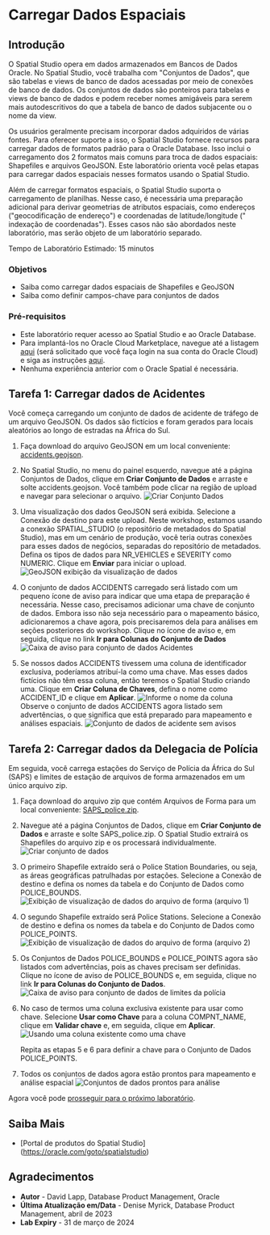 # Carregar Dados Espaciais

## Introdução

O Spatial Studio opera em dados armazenados em Bancos de Dados Oracle. No Spatial Studio, você trabalha com "Conjuntos de Dados", que são tabelas e views de banco de dados acessadas por meio de conexões de banco de dados. Os conjuntos de dados são ponteiros para tabelas e views de banco de dados e podem receber nomes amigáveis para serem mais autodescritivos do que a tabela de banco de dados subjacente ou o nome da view.

Os usuários geralmente precisam incorporar dados adquiridos de várias fontes. Para oferecer suporte a isso, o Spatial Studio fornece recursos para carregar dados de formatos padrão para o Oracle Database. Isso inclui o carregamento dos 2 formatos mais comuns para troca de dados espaciais: Shapefiles e arquivos GeoJSON. Este laboratório orienta você pelas etapas para carregar dados espaciais nesses formatos usando o Spatial Studio.

Além de carregar formatos espaciais, o Spatial Studio suporta o carregamento de planilhas. Nesse caso, é necessária uma preparação adicional para derivar geometrias de atributos espaciais, como endereços ("geocodificação de endereço") e coordenadas de latitude/longitude (" indexação de coordenadas"). Esses casos não são abordados neste laboratório, mas serão objeto de um laboratório separado.

Tempo de Laboratório Estimado: 15 minutos

### Objetivos

*   Saiba como carregar dados espaciais de Shapefiles e GeoJSON
*   Saiba como definir campos-chave para conjuntos de dados

### Pré-requisitos

*   Este laboratório requer acesso ao Spatial Studio e ao Oracle Database.
*   Para implantá-los no Oracle Cloud Marketplace, navegue até a listagem [aqui](https://cloud.oracle.com/marketplace/application/71472162/overview) (será solicitado que você faça login na sua conta do Oracle Cloud) e siga as instruções [aqui](https://blogs.oracle.com/database/post/oracle-spatial-studio-221-now-on-cloud-marketplace).
*   Nenhuma experiência anterior com o Oracle Spatial é necessária.

## Tarefa 1: Carregar dados de Acidentes

Você começa carregando um conjunto de dados de acidente de tráfego de um arquivo GeoJSON. Os dados são fictícios e foram gerados para locais aleatórios ao longo de estradas na África do Sul.

1.  Faça download do arquivo GeoJSON em um local conveniente: [accidents.geojson](https://objectstorage.us-ashburn-1.oraclecloud.com/p/VEKec7t0mGwBkJX92Jn0nMptuXIlEpJ5XJA-A6C9PymRgY2LhKbjWqHeB5rVBbaV/n/c4u04/b/livelabsfiles/o/data-management-library-files/accidents.geojson).
    
2.  No Spatial Studio, no menu do painel esquerdo, navegue até a página Conjuntos de Dados, clique em **Criar Conjunto de Dados** e arraste e solte accidents.geojson. Você também pode clicar na região de upload e navegar para selecionar o arquivo. ![Criar Conjunto Dados](images/load-data-1.png)
    
3.  Uma visualização dos dados GeoJSON será exibida. Selecione a Conexão de destino para este upload. Neste workshop, estamos usando a conexão SPATIAL\_STUDIO (o repositório de metadados do Spatial Studio), mas em um cenário de produção, você teria outras conexões para esses dados de negócios, separadas do repositório de metadados. Defina os tipos de dados para NR\_VEHICLES e SEVERITY como NUMERIC. Clique em **Enviar** para iniciar o upload. ![GeoJSON exibição da visualização de dados](images/load-data-2.png)
    
4.  O conjunto de dados ACCIDENTS carregado será listado com um pequeno ícone de aviso para indicar que uma etapa de preparação é necessária. Nesse caso, precisamos adicionar uma chave de conjunto de dados. Embora isso não seja necessário para o mapeamento básico, adicionaremos a chave agora, pois precisaremos dela para análises em seções posteriores do workshop. Clique no ícone de aviso e, em seguida, clique no link **Ir para Colunas do Conjunto de Dados** ![Caixa de aviso para conjunto de dados Acidentes](images/load-data-3.png)
    
5.  Se nossos dados ACCIDENTS tivessem uma coluna de identificador exclusiva, poderíamos atribuí-la como uma chave. Mas esses dados fictícios não têm essa coluna, então teremos o Spatial Studio criando uma. Clique em **Criar Coluna de Chaves**, defina o nome como ACCIDENT\_ID e clique em **Aplicar**. ![Informe o nome da coluna](images/load-data-4.png) Observe o conjunto de dados ACCIDENTS agora listado sem advertências, o que significa que está preparado para mapeamento e análises espaciais. ![Conjunto de dados de acidente sem avisos](images/load-data-5.png)
    

## Tarefa 2: Carregar dados da Delegacia de Polícia

Em seguida, você carrega estações do Serviço de Polícia da África do Sul (SAPS) e limites de estação de arquivos de forma armazenados em um único arquivo zip.

1.  Faça download do arquivo zip que contém Arquivos de Forma para um local conveniente: [SAPS\_police.zip](https://objectstorage.us-ashburn-1.oraclecloud.com/p/VEKec7t0mGwBkJX92Jn0nMptuXIlEpJ5XJA-A6C9PymRgY2LhKbjWqHeB5rVBbaV/n/c4u04/b/livelabsfiles/o/data-management-library-files/SAPS_police.zip).
    
2.  Navegue até a página Conjuntos de Dados, clique em **Criar Conjunto de Dados** e arraste e solte SAPS\_police.zip. O Spatial Studio extrairá os Shapefiles do arquivo zip e os processará individualmente. ![Criar conjunto de dados](images/load-data-6.png)
    
3.  O primeiro Shapefile extraído será o Police Station Boundaries, ou seja, as áreas geográficas patrulhadas por estações. Selecione a Conexão de destino e defina os nomes da tabela e do Conjunto de Dados como POLICE\_BOUNDS. ![Exibição de visualização de dados do arquivo de forma (arquivo 1)](images/load-data-7.png)
    
4.  O segundo Shapefile extraído será Police Stations. Selecione a Conexão de destino e defina os nomes da tabela e do Conjunto de Dados como POLICE\_POINTS. ![ Exibição de visualização de dados do arquivo de forma (arquivo 2)](images/load-data-8.png)
    
5.  Os Conjuntos de Dados POLICE\_BOUNDS e POLICE\_POINTS agora são listados com advertências, pois as chaves precisam ser definidas. Clique no ícone de aviso de POLICE\_BOUNDS e, em seguida, clique no link **Ir para Colunas do Conjunto de Dados**. ![ Caixa de aviso para conjunto de dados de limites da polícia](images/load-data-9.png)
    
6.  No caso de termos uma coluna exclusiva existente para usar como chave. Selecione **Usar como Chave** para a coluna COMPNT\_NAME, clique em **Validar chave** e, em seguida, clique em **Aplicar**. ![Usando uma coluna existente como uma chave](images/load-data-10.png)
    
    Repita as etapas 5 e 6 para definir a chave para o Conjunto de Dados POLICE\_POINTS.
    
7.  Todos os conjuntos de dados agora estão prontos para mapeamento e análise espacial ![Conjuntos de dados prontos para análise](images/load-data-11.png)
    

Agora você pode [prosseguir para o próximo laboratório](#next).

## Saiba Mais

*   \[Portal de produtos do Spatial Studio\] (https://oracle.com/goto/spatialstudio)

## Agradecimentos

*   **Autor** - David Lapp, Database Product Management, Oracle
*   **Última Atualização em/Data** - Denise Myrick, Database Product Management, abril de 2023
*   **Lab Expiry** - 31 de março de 2024
